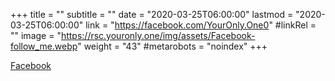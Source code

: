 +++
title = ""
subtitle = ""
date = "2020-03-25T06:00:00"
lastmod = "2020-03-25T06:00:00"
link = "https://facebook.com/YourOnly.One0"
#linkRel = ""
image = "https://rsc.youronly.one/img/assets/Facebook-follow_me.webp"
weight = "43"
#metarobots = "noindex"
+++

<a href="https://facebook.com/YourOnly.One0" rel="me noopener external nofollow" referrerpolicy="strict-origin-when-cross-origin">Facebook</a>
